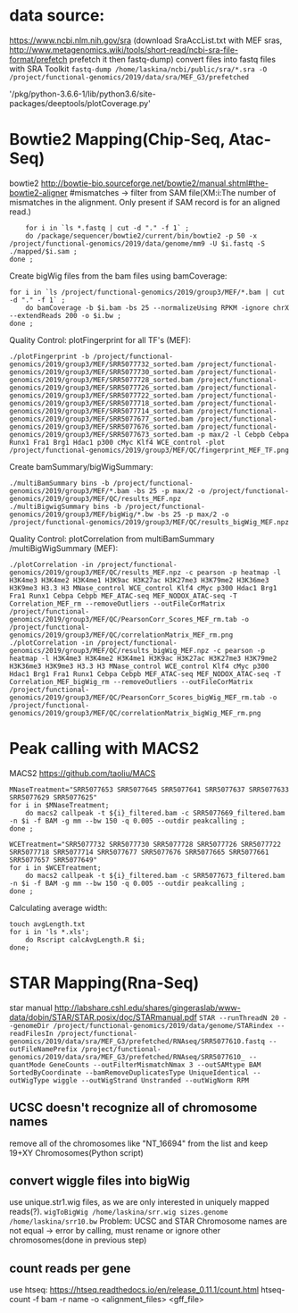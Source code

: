 # data source:
https://www.ncbi.nlm.nih.gov/sra (download SraAccList.txt with MEF sras, 
http://www.metagenomics.wiki/tools/short-read/ncbi-sra-file-format/prefetch
prefetch it then fastq-dump)
convert files into fastq files with SRA Toolkit
`fastq-dump /home/laskina/ncbi/public/sra/*.sra -O /project/functional-genomics/2019/data/sra/MEF_G3/prefetched`

'/pkg/python-3.6.6-1/lib/python3.6/site-packages/deeptools/plotCoverage.py'


# Bowtie2 Mapping(Chip-Seq, Atac-Seq)
bowtie2 http://bowtie-bio.sourceforge.net/bowtie2/manual.shtml#the-bowtie2-aligner
#mismatches -> filter from SAM file(XM:i:<N>The number of mismatches in the alignment. Only present if SAM record is for an aligned read.)
``` 
    for i in `ls *.fastq | cut -d "." -f 1` ;
    do /package/sequencer/bowtie2/current/bin/bowtie2 -p 50 -x /project/functional-genomics/2019/data/genome/mm9 -U $i.fastq -S ./mapped/$i.sam ;
done ;
 ```
Create bigWig files from the bam files using bamCoverage:
``` 
for i in `ls /project/functional-genomics/2019/group3/MEF/*.bam | cut -d "." -f 1` ;
	do bamCoverage -b $i.bam -bs 25 --normalizeUsing RPKM -ignore chrX --extendReads 200 -o $i.bw ;
done ;
 ```
Quality Control:
plotFingerprint for all TF's (MEF):
``` 
./plotFingerprint -b /project/functional-genomics/2019/group3/MEF/SRR5077732_sorted.bam /project/functional-genomics/2019/group3/MEF/SRR5077730_sorted.bam /project/functional-genomics/2019/group3/MEF/SRR5077728_sorted.bam /project/functional-genomics/2019/group3/MEF/SRR5077726_sorted.bam /project/functional-genomics/2019/group3/MEF/SRR5077722_sorted.bam /project/functional-genomics/2019/group3/MEF/SRR5077718_sorted.bam /project/functional-genomics/2019/group3/MEF/SRR5077714_sorted.bam /project/functional-genomics/2019/group3/MEF/SRR5077677_sorted.bam /project/functional-genomics/2019/group3/MEF/SRR5077676_sorted.bam /project/functional-genomics/2019/group3/MEF/SRR5077673_sorted.bam -p max/2 -l Cebpb Cebpa Runx1 Fra1 Brg1 Hdac1 p300 cMyc Klf4 WCE_control -plot /project/functional-genomics/2019/group3/MEF/QC/fingerprint_MEF_TF.png 
 ``` 
Create bamSummary/bigWigSummary:
``` 
./multiBamSummary bins -b /project/functional-genomics/2019/group3/MEF/*.bam -bs 25 -p max/2 -o /project/functional-genomics/2019/group3/MEF/QC/results_MEF.npz
./multiBigwigSummary bins -b /project/functional-genomics/2019/group3/MEF/bigWig/*.bw -bs 25 -p max/2 -o /project/functional-genomics/2019/group3/MEF/QC/results_bigWig_MEF.npz
```  
Quality Control:
plotCorrelation from multiBamSummary /multiBigWigSummary (MEF):
``` 
./plotCorrelation -in /project/functional-genomics/2019/group3/MEF/QC/results_MEF.npz -c pearson -p heatmap -l H3K4me3 H3K4me2 H3K4me1 H3K9ac H3K27ac H3K27me3 H3K79me2 H3K36me3 H3K9me3 H3.3 H3 MNase_control WCE_control Klf4 cMyc p300 Hdac1 Brg1 Fra1 Runx1 Cebpa Cebpb MEF_ATAC-seq MEF_NODOX_ATAC-seq -T Correlation_MEF_rm --removeOutliers --outFileCorMatrix /project/functional-genomics/2019/group3/MEF/QC/PearsonCorr_Scores_MEF_rm.tab -o /project/functional-genomics/2019/group3/MEF/QC/correlationMatrix_MEF_rm.png
./plotCorrelation -in /project/functional-genomics/2019/group3/MEF/QC/results_bigWig_MEF.npz -c pearson -p heatmap -l H3K4me3 H3K4me2 H3K4me1 H3K9ac H3K27ac H3K27me3 H3K79me2 H3K36me3 H3K9me3 H3.3 H3 MNase_control WCE_control Klf4 cMyc p300 Hdac1 Brg1 Fra1 Runx1 Cebpa Cebpb MEF_ATAC-seq MEF_NODOX_ATAC-seq -T Correlation_MEF_bigWig_rm --removeOutliers --outFileCorMatrix /project/functional-genomics/2019/group3/MEF/QC/PearsonCorr_Scores_bigWig_MEF_rm.tab -o /project/functional-genomics/2019/group3/MEF/QC/correlationMatrix_bigWig_MEF_rm.png
``` 

 # Peak calling with MACS2
MACS2 https://github.com/taoliu/MACS
~~~
MNaseTreatment="SRR5077653 SRR5077645 SRR5077641 SRR5077637 SRR5077633 SRR5077629 SRR5077625"
for i in $MNaseTreatment;
	do macs2 callpeak -t ${i}_filtered.bam -c SRR5077669_filtered.bam -n $i -f BAM -g mm --bw 150 -q 0.005 --outdir peakcalling ;
done ;

WCETreatment="SRR5077732 SRR5077730 SRR5077728 SRR5077726 SRR5077722 SRR5077718 SRR5077714 SRR5077677 SRR5077676 SRR5077665 SRR5077661 SRR5077657 SRR5077649"
for i in $WCETreatment;
	do macs2 callpeak -t ${i}_filtered.bam -c SRR5077673_filtered.bam -n $i -f BAM -g mm --bw 150 -q 0.005 --outdir peakcalling ;
done ;
~~~
Calculating average width:
~~~
touch avgLength.txt
for i in 'ls *.xls';
	do Rscript calcAvgLength.R $i;
done;
~~~
# STAR Mapping(Rna-Seq)
star manual http://labshare.cshl.edu/shares/gingeraslab/www-data/dobin/STAR/STAR.posix/doc/STARmanual.pdf
`STAR --runThreadN 20 --genomeDir /project/functional-genomics/2019/data/genome/STARindex --readFilesIn /project/functional-genomics/2019/data/sra/MEF_G3/prefetched/RNAseq/SRR5077610.fastq --outFileNamePrefix /project/functional-genomics/2019/data/sra/MEF_G3/prefetched/RNAseq/SRR5077610_ --quantMode GeneCounts --outFilterMismatchNmax 3 --outSAMtype BAM SortedByCoordinate --bamRemoveDuplicatesType UniqueIdentical --outWigType wiggle --outWigStrand Unstranded --outWigNorm RPM`

## UCSC doesn't recognize all of chromosome names

remove all of the chromosomes like "NT_16694" from the list and keep 19+XY Chromosomes(Python script)

## convert wiggle files into bigWig
use unique.str1.wig files, as we are only interested in uniquely mapped reads(?). 
`wigToBigWig /home/laskina/srr.wig sizes.genome /home/laskina/srr10.bw`
Problem: UCSC and STAR Chromosome names are not equal -> error by calling, must rename or ignore other chromosomes(done in previous step)

## count reads per gene 
use htseq: https://htseq.readthedocs.io/en/release_0.11.1/count.html
htseq-count -f bam -r name -o <alignment_files> <gff_file>



